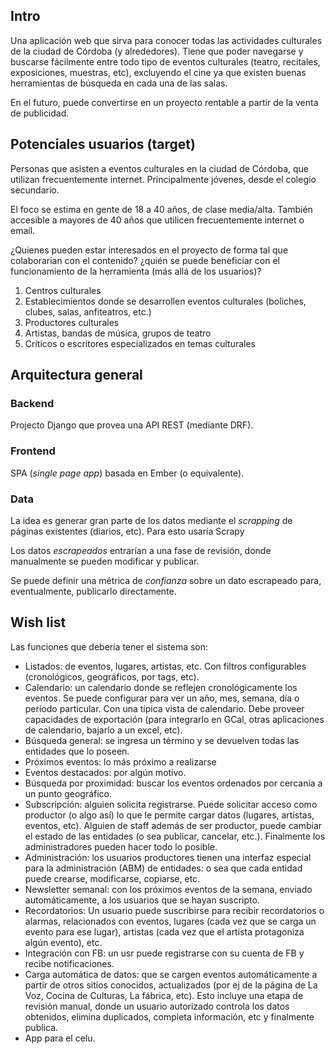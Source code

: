 
## Intro
Una aplicación web que sirva para conocer todas las actividades culturales de la ciudad de Córdoba (y alrededores). Tiene que poder navegarse y buscarse fácilmente entre todo tipo de eventos culturales (teatro, recitales, exposiciones, muestras, etc), excluyendo el cine ya que existen buenas herramientas de búsqueda en cada una de las salas.

En el futuro, puede convertirse en un proyecto rentable a partir de la venta de publicidad.

## Potenciales usuarios (target)
Personas que asisten a eventos culturales en la ciudad de Córdoba, que utilizan frecuentemente internet. Principalmente jóvenes, desde el colegio secundario.

El foco se estima en gente de 18 a 40 años, de clase media/alta.
También accesible a mayores de 40 años que utilicen frecuentemente internet o email.

¿Quienes pueden estar interesados en el proyecto de forma tal que colaborarían con el contenido? ¿quién se puede beneficiar con el funcionamiento de la herramienta (más allá de los usuarios)?

1. Centros culturales
2. Establecimientos donde se desarrollen eventos culturales (boliches, clubes, salas, anfiteatros, etc.)
3. Productores culturales
4. Artistas, bandas de música, grupos de teatro
5. Críticos o escritores especializados en temas culturales

## Arquitectura general

### Backend

Projecto Django que provea una API REST (mediante DRF).

### Frontend

SPA (_single page app_) basada en Ember (o equivalente).

### Data

La idea es generar gran parte de los datos mediante el _scrapping_ de páginas existentes (diarios, etc). Para esto usaría Scrapy

Los datos _escrapeados_ entrarían a una fase de revisión, donde manualmente se pueden modificar y publicar.

Se puede definir una métrica de _confianza_ sobre un dato escrapeado para, eventualmente, publicarlo directamente.


## Wish list

Las funciones que debería tener el sistema son:
 - Listados: de eventos, lugares, artistas, etc. Con filtros configurables (cronológicos, geográficos, por tags, etc).
 - Calendario: un calendario donde se reflejen cronológicamente los eventos. Se puede configurar para ver un año, mes, semana, día o período particular. Con una típica vista de calendario. Debe proveer capacidades de exportación (para integrarlo en GCal, otras aplicaciones de calendario, bajarlo a un excel, etc).
 - Búsqueda general: se ingresa un término y se devuelven todas las entidades que lo poseen.
 - Próximos eventos: lo más próximo a realizarse
 - Eventos destacados: por algún motivo.
 - Búsqueda por proximidad: buscar los eventos ordenados por cercanía a un punto geográfico.
 - Subscripción: alguien solicita registrarse. Puede solicitar acceso como productor (o algo así) lo que le permite cargar datos (lugares, artistas, eventos, etc). Alguien de staff además de ser productor, puede cambiar el estado de las entidades (o sea publicar, cancelar, etc.). Finalmente los administradores pueden hacer todo lo posible.
 - Administración: los usuarios productores tienen una interfaz especial para la administración (ABM) de entidades: o sea que cada entidad puede crearse, modificarse, copiarse, etc.
 - Newsletter semanal: con los próximos eventos de la semana, enviado automáticamente, a los usuarios que se hayan suscripto.
 - Recordatorios: Un usuario puede suscribirse para recibir recordatorios o alarmas, relacionados con eventos, lugares (cada vez que se carga un evento para ese lugar), artistas (cada vez que el artista protagoniza algún evento), etc.
 - Integración con FB: un usr puede registrarse con su cuenta de FB y recibe notificaciones.
 - Carga automática de datos: que se cargen eventos automáticamente a partir de otros sitios conocidos, actualizados (por ej de la página de La Voz, Cocina de Culturas, La fábrica, etc). Esto incluye una etapa de revisión manual, donde un usuario autorizado controla los datos obtenidos, elimina duplicados, completa información, etc y finalmente publica.
 - App para el celu.
